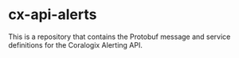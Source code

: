 # cx-api-alerts

This is a repository that contains the Protobuf message and service definitions for the Coralogix Alerting API.

